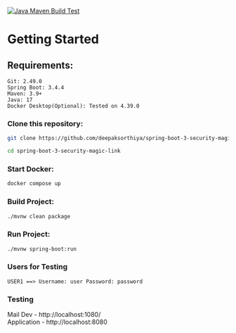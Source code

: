 [![Java Maven Build Test](https://github.com/deepaksorthiya/spring-boot-3-security-magic-link/actions/workflows/maven-build.yml/badge.svg)](https://github.com/deepaksorthiya/spring-boot-3-security-magic-link/actions/workflows/maven-build.yml)

# Getting Started

## Requirements:

```
Git: 2.49.0
Spring Boot: 3.4.4
Maven: 3.9+
Java: 17
Docker Desktop(Optional): Tested on 4.39.0
```

### Clone this repository:

```bash
git clone https://github.com/deepaksorthiya/spring-boot-3-security-magic-link.git
```

```bash
cd spring-boot-3-security-magic-link
```

### Start Docker:

```bash
docker compose up
```

### Build Project:

```bash
./mvnw clean package
```

### Run Project:

```bash
./mvnw spring-boot:run
```

### Users for Testing

```
USER1 ==> Username: user Password: password
```

### Testing

Mail Dev - http://localhost:1080/ <br>
Application - http://localhost:8080